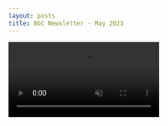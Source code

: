 ```yaml
---
layout: posts
title: BGC Newsletter - May 2023
---
```

<div class="embed-responsive embed-responsive-1by1">
  <video muted autoplay controls>
    <source src="{{"/assets/docs/Barnsley gymnastics newsletter May 2023.mp4" }}" type="video/mp4">
  </video>
</div>

